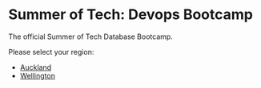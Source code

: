 # Summer of Tech: Devops Bootcamp

The official Summer of Tech Database Bootcamp.

Please select your region:
* [Auckland](https://github.com/summeroftech/devops-bootcamp/tree/auckland)
* [Wellington](https://github.com/summeroftech/devops-bootcamp/tree/wellington)
